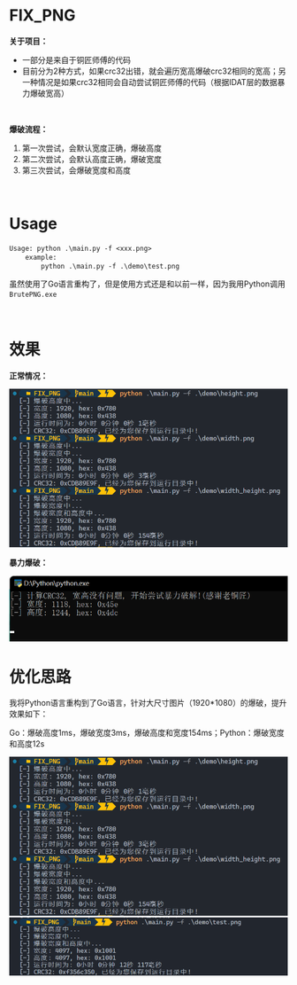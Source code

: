 # FIX_PNG

**关于项目：**

- 一部分是来自于铜匠师傅的代码
- 目前分为2种方式，如果crc32出错，就会遍历宽高爆破crc32相同的宽高；另一种情况是如果crc32相同会自动尝试铜匠师傅的代码（根据IDAT层的数据暴力爆破宽高）

<br>

**爆破流程：**

1. 第一次尝试，会默认宽度正确，爆破高度
2. 第二次尝试，会默认高度正确，爆破宽度
3. 第三次尝试，会爆破宽度和高度

<br>

# Usage

```
Usage: python .\main.py -f <xxx.png>
    example:
        python .\main.py -f .\demo\test.png
```

虽然使用了Go语言重构了，但是使用方式还是和以前一样，因为我用Python调用 `BrutePNG.exe`

<br>

# 效果

**正常情况：**

<img src="./images/python_go.png">

**暴力爆破：**

<img src="./images/image2.png">

<br>

# 优化思路

我将Python语言重构到了Go语言，针对大尺寸图片（1920*1080）的爆破，提升效果如下：

Go：爆破高度1ms，爆破宽度3ms，爆破高度和宽度154ms；Python：爆破宽度和高度12s

<img src="./images/python_go.png">

<img src="./images/python.png">
